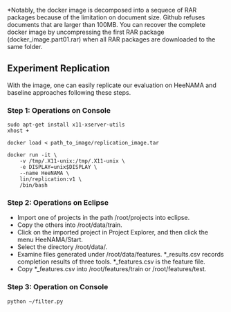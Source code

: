 *Notably, the docker image is decomposed into a sequece of RAR packages because of the limitation on document size.  Github refuses documents that  are larger than 100MB.  You can recover the complete docker image by uncompressing the first RAR package (docker_image.part01.rar) when all RAR packages are downloaded to the same folder.

## Experiment Replication
With the image, one can easily replicate our evaluation on HeeNAMA and baseline approaches following these steps.

### Step 1: Operations on Console 

    sudo apt-get install x11-xserver-utils
    xhost +
    
    docker load < path_to_image/replication_image.tar
    
    docker run -it \
	    -v /tmp/.X11-unix:/tmp/.X11-unix \
	    -e DISPLAY=unix$DISPLAY \
	    --name HeeNAMA \
	    lin/replication:v1 \
	    /bin/bash

### Step 2:  Operations on  Eclipse
   
 - Import one of projects in the path /root/projects into eclipse.
 - Copy the others into /root/data/train.
 - Click on the imported project in Project Explorer, and then click the menu HeeNAMA/Start. 
 - Select the directory /root/data/.
 - Examine files generated under /root/data/features. *_results.csv records completion results of three tools. *_features.csv is the feature file. 
 - Copy *_features.csv into /root/features/train or /root/features/test.


### Step 3: Operation on Console

    python ~/filter.py
